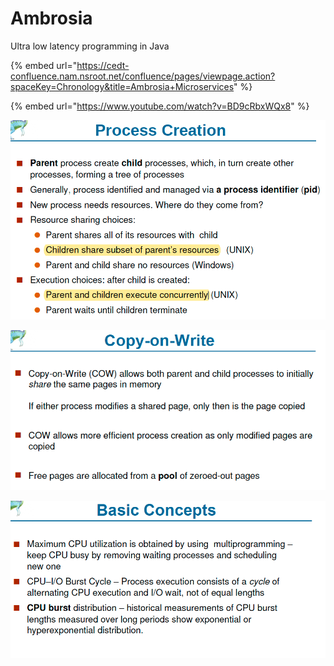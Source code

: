 # Ambrosia

Ultra low latency programming in Java 

{% embed url="https://cedt-confluence.nam.nsroot.net/confluence/pages/viewpage.action?spaceKey=Chronology&title=Ambrosia+Microservices" %}

{% embed url="https://www.youtube.com/watch?v=BD9cRbxWQx8" %}





![](../.gitbook/assets/image%20%2884%29.png)

![](../.gitbook/assets/image%20%28137%29.png)

![](../.gitbook/assets/image%20%28126%29.png)



